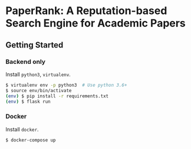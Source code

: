 # PaperRank: A Reputation-based Search Engine for Academic Papers

## Getting Started

### Backend only

Install `python3`, `virtualenv`.

```bash
$ virtualenv env -p python3  # Use python 3.6+
$ source env/bin/activate
(env) $ pip install -r requirements.txt
(env) $ flask run
```

### Docker

Install `docker`.

```bash
$ docker-compose up
```
